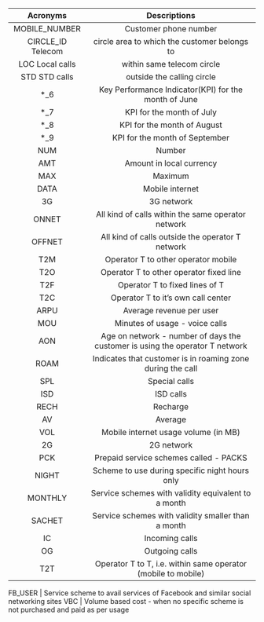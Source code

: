 Acronyms | Descriptions
:--: | :--:
MOBILE_NUMBER |	Customer phone number
CIRCLE_ID	Telecom | circle area to which the customer belongs to
LOC	Local calls | within same telecom circle
STD	STD calls | outside the calling circle
*_6   | 	Key Performance Indicator(KPI) for the month of June
*_7   | 	KPI for the month of July
*_8   | 	KPI for the month of August
*_9   | 	KPI for the month of September
NUM  |  	Number
AMT  |  	Amount in local currency
MAX  |  	Maximum
DATA  |  	Mobile internet
3G   | 	3G network
ONNET  | 	All kind of calls within the same operator network
OFFNET  |  	All kind of calls outside the operator T network
T2M | Operator T to other operator mobile
T2O | Operator T to other operator fixed line
T2F  |   	Operator T to fixed lines of T
T2C  | 	Operator T to it’s own call center
ARPU  |  	Average revenue per user
MOU  |  	Minutes of usage - voice calls
AON  | 	Age on network - number of days the customer is using the operator T network
ROAM |	Indicates that customer is in roaming zone during the call
SPL  |	Special calls
ISD  |  	ISD calls
RECH  |  	Recharge
AV   | 	Average
VOL  |  	Mobile internet usage volume (in MB)
2G   | 	2G network
PCK   | 	Prepaid service schemes called - PACKS
NIGHT  |  	Scheme to use during specific night hours only
MONTHLY  |  	Service schemes with validity equivalent to a month
SACHET  | 	Service schemes with validity smaller than a month
IC |	Incoming calls
OG |	Outgoing calls
T2T |	Operator T to T, i.e. within same operator (mobile to mobile)

FB_USER |	Service scheme to avail services of Facebook and similar social networking sites
VBC  |  	Volume based cost - when no specific scheme is not purchased and paid as per usage

